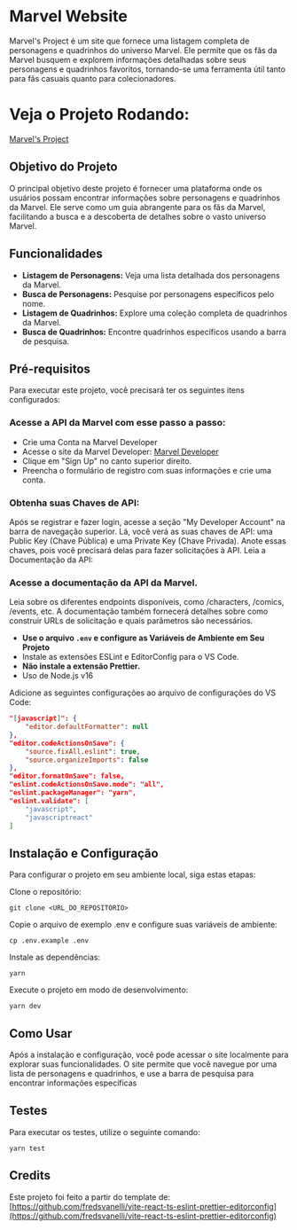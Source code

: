 # Marvel Website

Marvel's Project é um site que fornece uma listagem completa de personagens e quadrinhos do universo Marvel. Ele permite que os fãs da Marvel busquem e explorem informações detalhadas sobre seus personagens e quadrinhos favoritos, tornando-se uma ferramenta útil tanto para fãs casuais quanto para colecionadores.


# Veja o Projeto Rodando:
[Marvel's Project](https://marvel.guimattos.dev/)


## Objetivo do Projeto

O principal objetivo deste projeto é fornecer uma plataforma onde os usuários possam encontrar informações sobre personagens e quadrinhos da Marvel. Ele serve como um guia abrangente para os fãs da Marvel, facilitando a busca e a descoberta de detalhes sobre o vasto universo Marvel.

## Funcionalidades

- **Listagem de Personagens:** Veja uma lista detalhada dos personagens da Marvel.
- **Busca de Personagens:** Pesquise por personagens específicos pelo nome.
- **Listagem de Quadrinhos:** Explore uma coleção completa de quadrinhos da Marvel.
- **Busca de Quadrinhos:** Encontre quadrinhos específicos usando a barra de pesquisa.

## Pré-requisitos

Para executar este projeto, você precisará ter os seguintes itens configurados:

### Acesse a API da Marvel com esse passo a passo:
- Crie uma Conta na Marvel Developer
- Acesse o site da Marvel Developer: [Marvel Developer](https://developer.marvel.com/)
- Clique em "Sign Up" no canto superior direito.
- Preencha o formulário de registro com suas informações e crie uma conta.

### Obtenha suas Chaves de API:
Após se registrar e fazer login, acesse a seção "My Developer Account" na barra de navegação superior.
Lá, você verá as suas chaves de API: uma Public Key (Chave Pública) e uma Private Key (Chave Privada).
Anote essas chaves, pois você precisará delas para fazer solicitações à API.
Leia a Documentação da API:

### Acesse a documentação da API da Marvel.
Leia sobre os diferentes endpoints disponíveis, como /characters, /comics, /events, etc. A documentação também fornecerá detalhes sobre como construir URLs de solicitação e quais parâmetros são necessários.


- **Use o arquivo `.env` e configure as Variáveis de Ambiente em Seu Projeto**
- Instale as extensões ESLint e EditorConfig para o VS Code.
- **Não instale a extensão Prettier.**
- Uso de Node.js v16

Adicione as seguintes configurações ao arquivo de configurações do VS Code:

```json
"[javascript]": {
    "editor.defaultFormatter": null
},
"editor.codeActionsOnSave": {
    "source.fixAll.eslint": true,
    "source.organizeImports": false
},
"editor.formatOnSave": false,
"eslint.codeActionsOnSave.mode": "all",
"eslint.packageManager": "yarn",
"eslint.validate": [
    "javascript",
    "javascriptreact"
]
```

## Instalação e Configuração
Para configurar o projeto em seu ambiente local, siga estas etapas:

Clone o repositório:
```
git clone <URL_DO_REPOSITORIO>
```

Copie o arquivo de exemplo .env e configure suas variáveis de ambiente:
```
cp .env.example .env
```

Instale as dependências:

```
yarn
```

Execute o projeto em modo de desenvolvimento:

```
yarn dev
```

## Como Usar
Após a instalação e configuração, você pode acessar o site localmente para explorar suas funcionalidades. O site permite que você navegue por uma lista de personagens e quadrinhos, e use a barra de pesquisa para encontrar informações específicas

## Testes
Para executar os testes, utilize o seguinte comando:
```
yarn test
```




## Credits
Este projeto foi feito a partir do template de: [https://github.com/fredsvanelli/vite-react-ts-eslint-prettier-editorconfig](https://github.com/fredsvanelli/vite-react-ts-eslint-prettier-editorconfig)
